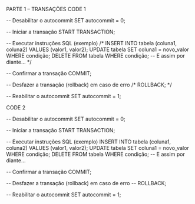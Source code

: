 PARTE 1 – TRANSAÇÕES
CODE 1

-- Desabilitar o autocommit
SET autocommit = 0;

-- Iniciar a transação
START TRANSACTION;

-- Executar instruções SQL (exemplo)
/* 
   INSERT INTO tabela (coluna1, coluna2) VALUES (valor1, valor2);
   UPDATE tabela SET coluna1 = novo_valor WHERE condição;
   DELETE FROM tabela WHERE condição;
   -- E assim por diante...
*/

-- Confirmar a transação
COMMIT;

-- Desfazer a transação (rollback) em caso de erro
/* 
   ROLLBACK;
*/

-- Reabilitar o autocommit
SET autocommit = 1;


CODE 2

-- Desabilitar o autocommit
SET autocommit = 0;

-- Iniciar a transação
START TRANSACTION;

-- Executar instruções SQL (exemplo)
INSERT INTO tabela (coluna1, coluna2) VALUES (valor1, valor2);
UPDATE tabela SET coluna1 = novo_valor WHERE condição;
DELETE FROM tabela WHERE condição;
-- E assim por diante...

-- Confirmar a transação
COMMIT;

-- Desfazer a transação (rollback) em caso de erro
-- ROLLBACK;

-- Reabilitar o autocommit
SET autocommit = 1;
